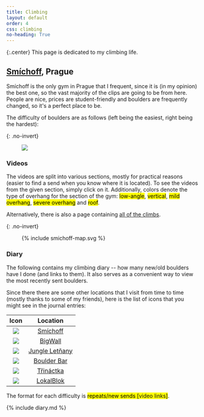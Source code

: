 ```yaml
---
title: Climbing
layout: default
order: 4
css: climbing
no-heading: True
---
```


{:.center}
This page is dedicated to my climbing life.

## [Smíchoff](https://www.lezeckecentrum.cz/cs/), Prague
Smíchoff is the only gym in Prague that I frequent, since it is (in my opinion) the best one, so the vast majority of the clips are going to be from here. People are nice, prices are student-friendly and boulders are frequently changed, so it's a perfect place to be.

The difficulty of boulders are as follows (left being the easiest, right being the hardest):

{: .no-invert}
<figure>
<img src="smichoff-grading.webm">
</figure>

### Videos
The videos are split into various sections, mostly for practical reasons (easier to find a send when you know where it is located). To see the videos from the given section, simply click on it. Additionally, colors denote the type of overhang for the section of the gym: <mark class="climbing climbing-low-angle">low-angle</mark>, <mark class="climbing climbing-vertical">vertical</mark>, <mark class="climbing climbing-mild-overhang">mild overhang</mark>, <mark class="climbing climbing-severe-overhang">severe overhang</mark> and <mark class="climbing climbing-roof">roof</mark>.

Alternatively, there is also a page containing [all of the climbs](/climbing/zones/all).

{: .no-invert}
<figure>
{% include smichoff-map.svg %}
</figure>

### Diary
The following contains my climbing diary -- how many new/old boulders have I done (and links to them). It also serves as a convenient way to view the most recently sent boulders.

Since there there are some other locations that I visit from time to time (mostly thanks to some of my friends), here is the list of icons that you might see in the journal entries:

| Icon                                                                                        | Location                                           |
| :-:                                                                                         | :-:                                                |
| <img class='climbing-location-logo-middle' src='/climbing/location-logos/smíchoff.svg'/>    | [Smíchoff](https://www.lezeckecentrum.cz/cs/)      |
| <img class='climbing-location-logo-middle' src='/climbing/location-logos/bigwall.svg'/>     | [BigWall](https://www.big-wall.cz/)                |
| <img class='climbing-location-logo-middle' src='/climbing/location-logos/jungle.svg'/>      | [Jungle Letňany](https://www.jungleletnany.cz/)    |
| <img class='climbing-location-logo-middle' src='/climbing/location-logos/boulder-bar.svg'/> | [Boulder Bar](https://www.boulder.cz/)             |
| <img class='climbing-location-logo-middle' src='/climbing/location-logos/třináctka.svg'/>   | [Třináctka](http://stenastodulky.cz/)              |
| <img class='climbing-location-logo-middle' src='/climbing/location-logos/lokalblok.svg'/>   | [LokalBlok](http://www.lokalblok.cz/lezecka-stena) |

The format for each difficulty is <mark class="climbing-diary-record climbing-yellow climbing-yellow-text">repeats/<span class="underline">new sends</span> [<a>video</a> <a>links</a>]</mark>.

{% include diary.md %}
